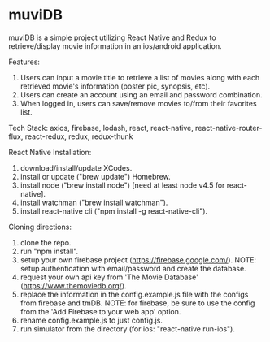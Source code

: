 # muviDB

muviDB is a simple project utilizing React Native and Redux to retrieve/display movie information in an ios/android application.

Features:
1) Users can input a movie title to retrieve a list of movies along with each retrieved movie's information (poster pic, synopsis, etc).
2) Users can create an account using an email and password combination.
3) When logged in, users can save/remove movies to/from their favorites list.

Tech Stack:
  axios, 
  firebase,
  lodash,
  react,
  react-native,
  react-native-router-flux,
  react-redux,
  redux,
  redux-thunk

React Native Installation:
1) download/install/update XCodes.
2) install or update ("brew update") Homebrew.
3) install node ("brew install node") [need at least node v4.5 for react-native].
4) install watchman ("brew install watchman").
5) install react-native cli ("npm install -g react-native-cli").

Cloning directions:
1) clone the repo.
2) run "npm install".
3) setup your own firebase project (https://firebase.google.com/). NOTE: setup authentication with email/password and create the database.
4) request your own api key from 'The Movie Database' (https://www.themoviedb.org/). 
5) replace the information in the config.example.js file with the configs from firebase and tmDB. NOTE: for firebase, be sure to use the config from the 'Add Firebase to your web app' option. 
6) rename config.example.js to just config.js.
7) run simulator from the directory (for ios: "react-native run-ios").
